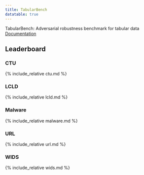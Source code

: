 ```yaml
---
title: TabularBench
datatable: true
---
```

<link rel="stylesheet" type="text/css" href="https://cdn.datatables.net/1.10.21/css/jquery.dataTables.min.css" />
<script src="https://code.jquery.com/jquery-3.5.1.js"></script>
<script src="https://cdn.datatables.net/1.10.21/js/jquery.dataTables.min.js"></script>

TabularBench: Adversarial robustness benchmark for tabular data
[Documentation](https://serval-uni-lu.github.io/tabularbench/doc)

## Leaderboard

### CTU

{% include_relative ctu.md %}

### LCLD

{% include_relative lcld.md %}

### Malware

{% include_relative malware.md %}

### URL

{% include_relative url.md %}

### WIDS

{% include_relative wids.md %}

<script>
    $('table').DataTable({"bPaginate": false,})
</script>
